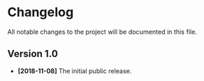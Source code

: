 # Changelog

All notable changes to the project will be documented in this file.

## Version 1.0

* **[2018-11-08]** The initial public release.

